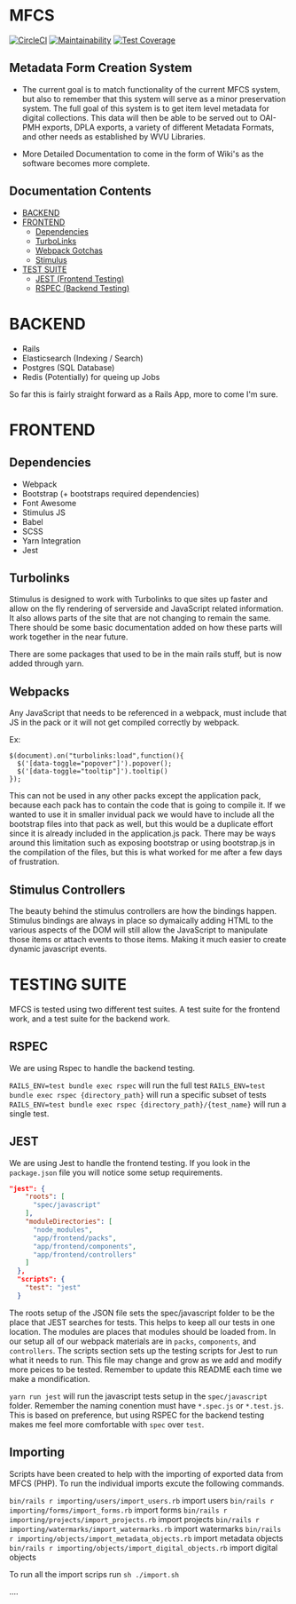 # MFCS
[![CircleCI](https://circleci.com/gh/wvulibraries/mfcs-ruby.svg?style=svg)](https://circleci.com/gh/wvulibraries/mfcs-ruby)
[![Maintainability](https://api.codeclimate.com/v1/badges/fae0d299e71e41e042dd/maintainability)](https://codeclimate.com/github/wvulibraries/mfcs-ruby/maintainability)
[![Test Coverage](https://api.codeclimate.com/v1/badges/dc9fb3109c8a8ff1301c/test_coverage)](https://codeclimate.com/github/wvulibraries/mfcs-ruby/test_coverage)


## Metadata Form Creation System 
- The current goal is to match functionality of the current MFCS system, but also to remember that this system will serve as a minor preservation system.  The full goal of this system is to get item level metadata for digital collections.  This data will then be able to be served out to OAI-PMH exports, DPLA exports, a variety of different Metadata Formats, and other needs as established by WVU Libraries.

- More Detailed Documentation to come in the form of Wiki's as the software becomes more complete.  

## Documentation Contents
- [BACKEND](#BACKEND)
- [FRONTEND](#FRONTEND)
  - [Dependencies](#dependencies)
  - [TurboLinks](#turbolinks)
  - [Webpack Gotchas](#webpacks)
  - [Stimulus](#stimulus-controllers)
- [TEST SUITE](#TESTING-SUITE)
  - [JEST (Frontend Testing)](#JEST)
  - [RSPEC (Backend Testing)](#RSPEC)

# BACKEND 
  - Rails 
  - Elasticsearch (Indexing / Search)
  - Postgres (SQL Database)
  - Redis (Potentially) for queing up Jobs

So far this is fairly straight forward as a Rails App, more to come I'm sure.

# FRONTEND

## Dependencies
  - Webpack
  - Bootstrap (+ bootstraps required dependencies)
  - Font Awesome 
  - Stimulus JS
  - Babel
  - SCSS
  - Yarn Integration 
  - Jest

## Turbolinks 
Stimulus is designed to work with Turbolinks to que sites up faster and allow on the fly rendering of serverside and JavaScript related information.  It also allows parts of the site that are not changing to remain the same.  There should be some basic documentation added on how these parts will work together in the near future.

There are some packages that used to be in the main rails stuff, but is now added through yarn.  

## Webpacks 
Any JavaScript that needs to be referenced in a webpack, must include that JS in the pack or it will not get compiled correctly by webpack.  

Ex: 
```
$(document).on("turbolinks:load",function(){
  $('[data-toggle="popover"]').popover();
  $('[data-toggle="tooltip"]').tooltip()
});
```

This can not be used in any other packs except the application pack, because each pack has to contain the code that is going to compile it.  If we wanted to use it in smaller invidual pack we would have to include all the bootstrap files into that pack as well, but this would be a duplicate effort since it is already included in the application.js pack.  There may be ways around this limitation such as exposing bootstrap or using bootstrap.js in the compilation of the files, but this is what worked for me after a few days of frustration. 

## Stimulus Controllers 

The beauty behind the stimulus controllers are how the bindings happen.  Stimulus bindings are always in place so dymaically adding HTML to the various aspects of the DOM will still allow the JavaScript to manipulate those items or attach events to those items.  Making it much easier to create dynamic javascript events.

# TESTING SUITE
MFCS is tested using two different test suites.  A test suite for the frontend work, and a test suite for the backend work.  

## RSPEC
We are using Rspec to handle the backend testing.

`RAILS_ENV=test bundle exec rspec` will run the full test
`RAILS_ENV=test bundle exec rspec {directory_path}` will run a specific subset of tests
`RAILS_ENV=test bundle exec rspec {directory_path}/{test_name}` will run a single test.

## JEST
We are using Jest to handle the frontend testing.  If you look in the `package.json` file you will notice some setup requirements. 

```json
"jest": {
    "roots": [
      "spec/javascript"
    ],
    "moduleDirectories": [
      "node_modules",
      "app/frontend/packs", 
      "app/frontend/components", 
      "app/frontend/controllers"
    ]
  }, 
  "scripts": {
    "test": "jest"
  }
  ``` 

  The roots setup of the JSON file sets the spec/javascript folder to be the place that JEST searches for tests.  This helps to keep all our tests in one location.  The modules are places that modules should be loaded from.  In our setup all of our webpack materials are in `packs`, `components`, and `controllers`.  The scripts section sets up the testing scripts for Jest to run what it needs to run.  This file may change and grow as we add and modify more peices to be tested.  Remember to update this README each time we make a mondification.

  `yarn run jest` will run the javascript tests setup in the `spec/javascript` folder.  Remember the naming conention must have `*.spec.js` or `*.test.js`.  This is based on preference, but using RSPEC for the backend testing makes me feel more comfortable with `spec` over `test`. 

  ## Importing
  Scripts have been created to help with the importing of exported data from MFCS (PHP). To run the individual imports excute the following commands.

  `bin/rails r importing/users/import_users.rb` import users
  `bin/rails r importing/forms/import_forms.rb` import forms
  `bin/rails r importing/projects/import_projects.rb` import projects
  `bin/rails r importing/watermarks/import_watermarks.rb` import watermarks
  `bin/rails r importing/objects/import_metadata_objects.rb` import metadata objects
  `bin/rails r importing/objects/import_digital_objects.rb` import digital objects

  To run all the import scrips run `sh ./import.sh`




....
